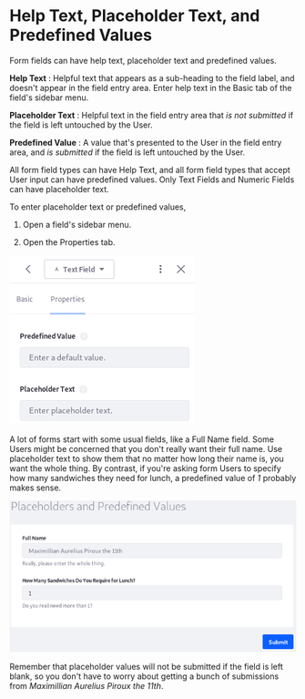 # Help Text, Placeholder Text, and Predefined Values

Form fields can have help text, placeholder text and predefined values.

**Help Text**
: Helpful text that appears as a sub-heading to the field label, and doesn't
appear in the field entry area. Enter help text in the Basic tab of the field's
sidebar menu.

**Placeholder Text**
: Helpful text in the field entry area that *is not submitted* if the field is left
untouched by the User.

**Predefined Value**
: A value that's presented to the User in the field entry area, and *is
submitted* if the field is left untouched by the User.

All form field types can have Help Text, and all form field types that accept User
input  can have predefined values. Only Text Fields and Numeric Fields can have
placeholder text.

To enter placeholder text or predefined values, 

1.  Open a field's sidebar menu.

2.  Open the Properties tab.

![Figure x: Predefined values and placeholder text are enter in the Properties tab.](../../images/forms-placeholder-predefined-values.png)

A lot of forms start with some usual fields, like a Full Name field. Some Users
might be concerned that you don't really want their full name. Use placeholder
text to show them that no matter how long their name is, you want the whole
thing. By contrast, if you're asking form Users to specify how many sandwiches
they need for lunch, a predefined value of *1* probably makes sense.

![Figure x: If a User submits this form without entering data, the Full Name field is blank, but the How Many Sandwiches... field has a submitted value of *1*.](../../images/forms-help-placeholder-predefined.png)

Remember that placeholder values will not be submitted if the field is left
blank, so you don't have to worry about getting a bunch of submissions from
*Maximillian Aurelius Piroux the 11th*.
